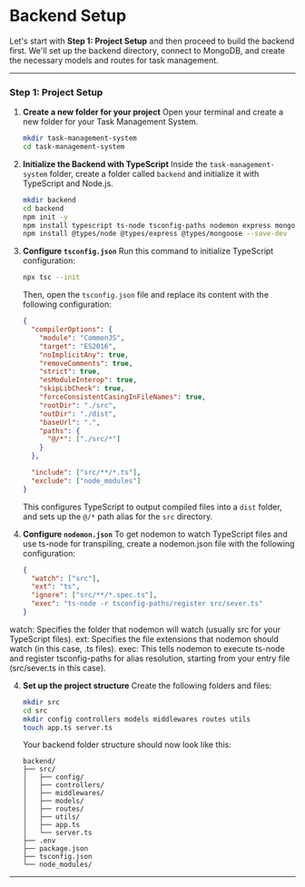 # Backend Setup

Let's start with **Step 1: Project Setup** and then proceed to build the backend first. We'll set up the backend directory, connect to MongoDB, and create the necessary models and routes for task management.

---

### **Step 1: Project Setup**

1. **Create a new folder for your project**
   Open your terminal and create a new folder for your Task Management System.

   ```bash
   mkdir task-management-system
   cd task-management-system
   ```

2. **Initialize the Backend with TypeScript**
   Inside the `task-management-system` folder, create a folder called `backend` and initialize it with TypeScript and Node.js.

   ```bash
   mkdir backend
   cd backend
   npm init -y
   npm install typescript ts-node tsconfig-paths nodemon express mongoose dotenv
   npm install @types/node @types/express @types/mongoose --save-dev
   ```

3. **Configure `tsconfig.json`**
   Run this command to initialize TypeScript configuration:

   ```bash
   npx tsc --init
   ```

   Then, open the `tsconfig.json` file and replace its content with the following configuration:

   ```json
   {
     "compilerOptions": {
       "module": "CommonJS",
       "target": "ES2016",
       "noImplicitAny": true,
       "removeComments": true,
       "strict": true,
       "esModuleInterop": true,
       "skipLibCheck": true,
       "forceConsistentCasingInFileNames": true,
       "rootDir": "./src",
       "outDir": "./dist",
       "baseUrl": ".",
       "paths": {
         "@/*": ["./src/*"]
       }
     },

     "include": ["src/**/*.ts"],
     "exclude": ["node_modules"]
   }
   ```

   This configures TypeScript to output compiled files into a `dist` folder, and sets up the `@/*` path alias for the `src` directory.

4. **Configure `nodemon.json`**
   To get nodemon to watch TypeScript files and use ts-node for transpiling, create a nodemon.json file with the following configuration:

   ```json
   {
     "watch": ["src"],
     "ext": "ts",
     "ignore": ["src/**/*.spec.ts"],
     "exec": "ts-node -r tsconfig-paths/register src/sever.ts"
   }
   ```

watch: Specifies the folder that nodemon will watch (usually src for your TypeScript files).
ext: Specifies the file extensions that nodemon should watch (in this case, .ts files).
exec: This tells nodemon to execute ts-node and register tsconfig-paths for alias resolution, starting from your entry file (src/sever.ts in this case).

4. **Set up the project structure**
   Create the following folders and files:

   ```bash
   mkdir src
   cd src
   mkdir config controllers models middlewares routes utils
   touch app.ts server.ts
   ```

   Your backend folder structure should now look like this:

   ```
   backend/
   ├── src/
   │   ├── config/
   │   ├── controllers/
   │   ├── middlewares/
   │   ├── models/
   │   ├── routes/
   │   ├── utils/
   │   ├── app.ts
   │   └── server.ts
   ├── .env
   ├── package.json
   ├── tsconfig.json
   └── node_modules/
   ```

---
